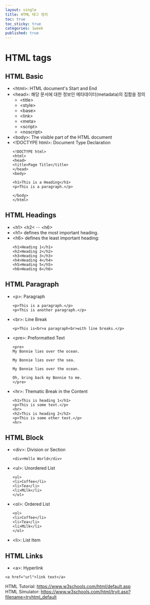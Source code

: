 ```yaml
---
layout: single
title: HTML 태그 정리
toc: true
toc_sticky: true
categories: 1week
published: true
---
```


# HTML tags
## HTML Basic
* &#60;html&#62;: HTML document's Start and End
* &#60;head&#62;: 해당 문서에 대한 정보인 메타데이터(metadata)의 집합을 정의
  - &#60;title&#62;
  - &#60;style&#62;
  - &#60;base&#62;
  - &#60;link&#62;
  - &#60;meta&#62;
  - &#60;script&#62;
  - &#60;noscript&#62;
* &#60;body&#62;: The visible part of the HTML document
* &#60;!DOCTYPE html&#62;: Document Type Declaration
  ```
  <!DOCTYPE html>
  <html>
  <head>
  <title>Page Title</title>
  </head>
  <body>

  <h1>This is a Heading</h1>
  <p>This is a paragraph.</p>

  </body>
  </html>
  ```
  
## HTML Headings
* &#60;h1&#62; &#60;h2&#60; ⋅⋅⋅ &#60;h6&#62;
* &#60;h1&#62; defines the most important heading. 
* &#60;h6&#62; defines the least important heading: 
  ```
  <h1>Heading 1</h1>
  <h2>Heading 2</h2>
  <h3>Heading 3</h3>
  <h4>Heading 4</h4>
  <h5>Heading 5</h5>
  <h6>Heading 6</h6>
  ```
  
## HTML Paragraph
* &#60;p&#62;: Paragraph
  ```
  <p>This is a paragraph.</p>
  <p>This is another paragraph.</p>
  ```
* &#60;br&#62;: Line Break
  ```
  <p>This is<br>a paragraph<br>with line breaks.</p>
  ```
* &#60;pre&#62;: Preformatted Text
  ```
  <pre>
  My Bonnie lies over the ocean.

  My Bonnie lies over the sea.

  My Bonnie lies over the ocean.

  Oh, bring back my Bonnie to me.
  </pre>
  ```
* &#60;hr&#62;: Thematic Break in the Content
  ```
  <h1>This is heading 1</h1>
  <p>This is some text.</p>
  <hr>
  <h2>This is heading 2</h2>
  <p>This is some other text.</p>
  <hr>
  ```
  
## HTML Block
* &#60;div&#62;: Division or Section
  ```
  <div>Hello World</div>
  ```
* &#60;ul&#62;: Unordered List
  ```
  <ul>
  <li>Coffee</li>
  <li>Tea</li>
  <li>Milk</li>
  </ul>
  ```
* &#60;ol&#62;: Ordered List
  ```
  <ol>
  <li>Coffee</li>
  <li>Tea</li>
  <li>Milk</li>
  </ol>
  ```
* &#60;li&#62;: List Item

## HTML Links
* &#60;a&#62;: Hyperlink
```
<a href="url">link text</a>
```

HTML Tutorial: <https://www.w3schools.com/html/default.asp><br/>
HTML Simulator: <https://www.w3schools.com/html/tryit.asp?filename=tryhtml_default>
